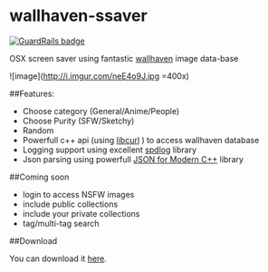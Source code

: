 # wallhaven-ssaver

[![GuardRails badge](https://badges.production.guardrails.io/frachop/wallhaven-ssaver.svg)](https://www.guardrails.io)

OSX screen saver using fantastic [wallhaven](http://beta.wallhaven.cc) image data-base

![image](http://i.imgur.com/neE4o9J.jpg =400x)

##Features:

* Choose category (General/Anime/People)
* Choose Purity (SFW/Sketchy)
* Random 
* Powerfull c++ api (using [libcurl](http://curl.haxx.se/libcurl/) ) to access wallhaven database 
* Logging support using excellent [spdlog](https://github.com/gabime/spdlog) library
* Json parsing using powerfull [JSON for Modern C++](https://github.com/nlohmann/json) library

##Coming soon

* login to access NSFW images
* include public collections
* include your private collections
* tag/multi-tag search

##Download

You can download it [here](https://github.com/frachop/wallhaven-ssaver/releases).
